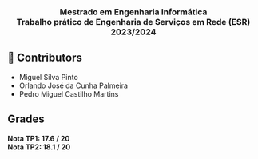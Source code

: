 <h3 align="center">Mestrado em Engenharia Informática <br> Trabalho prático de Engenharia de Serviços em Rede (ESR) <br> 2023/2024 </h3>

## 🤝 Contributors
- Miguel Silva Pinto
- Orlando José da Cunha Palmeira 
- Pedro Miguel Castilho Martins

## Grades
**Nota TP1: 17.6 / 20** <br>
**Nota TP2: 18.1 / 20**

